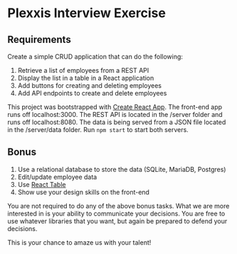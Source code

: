 # Plexxis Interview Exercise
## Requirements
Create a simple CRUD application that can do the following:

1) Retrieve a list of employees from a REST API  
2) Display the list in a table in a React application  
3) Add buttons for creating and deleting employees  
4) Add API endpoints to create and delete employees  

This project was bootstrapped with [Create React App](https://github.com/facebookincubator/create-react-app). The front-end app runs off localhost:3000. The REST API is located in the /server folder and runs off localhost:8080. The data is being served from a JSON file located in the /server/data folder. Run `npm start` to start both servers.

## Bonus

1) Use a relational database to store the data (SQLite, MariaDB, Postgres)  
2) Edit/update employee data  
3) Use [React Table](https://react-table.js.org)  
4) Show use your design skills on the front-end  

You are not required to do any of the above bonus tasks. What we are more interested in is your ability to communicate your decisions. You are free to use whatever libraries that you want, but again be prepared to defend your decisions. 

This is your chance to amaze us with your talent!
